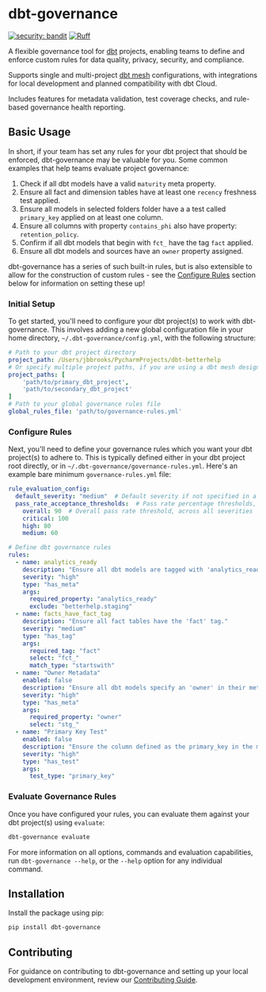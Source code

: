 # dbt-governance

[![security: bandit](https://img.shields.io/badge/security-bandit-yellow.svg)](https://github.com/PyCQA/bandit)
[![Ruff](https://img.shields.io/endpoint?url=https://raw.githubusercontent.com/astral-sh/ruff/main/assets/badge/v2.json)](https://github.com/astral-sh/ruff)

A flexible governance tool for [dbt](https://www.getdbt.com/) projects, enabling teams to define and enforce custom
rules for data quality, privacy, security, and compliance.

Supports single and multi-project [dbt mesh](https://www.getdbt.com/product/dbt-mesh) configurations, with integrations
for local development and planned compatibility with dbt Cloud.

Includes features for metadata validation, test coverage checks, and rule-based governance health reporting.

## Basic Usage

In short, if your team has set any rules for your dbt project that should be enforced, dbt-governance may be valuable
for you. Some common examples that help teams evaluate project governance:

1. Check if all dbt models have a valid `maturity` meta property.
2. Ensure all fact and dimension tables have at least one `recency` freshness test applied.
3. Ensure all models in selected folders folder have a a test called `primary_key` applied on at least one column.
4. Ensure all columns with property `contains_phi` also have property: `retention_policy`.
5. Confirm if all dbt models that begin with `fct_` have the tag `fact` applied. 
6. Ensure all dbt models and sources have an `owner` property assigned.

dbt-governance has a series of such built-in rules, but is also extensible to allow for the construction of
custom rules - see the [Configure Rules](#configure-rules) section below for information on setting these up!

### Initial Setup

To get started, you'll need to configure your dbt project(s) to work with dbt-governance. This involves adding a new
global configuration file in your home directory, `~/.dbt-governance/config.yml`, with the following structure:

```yaml
# Path to your dbt project directory
project_path: /Users/jbbrooks/PycharmProjects/dbt-betterhelp
# Or specify multiple project paths, if you are using a dbt mesh design
project_paths: [
    'path/to/primary_dbt_project',
    'path/to/secondary_dbt_project'
]
# Path to your global governance rules file
global_rules_file: 'path/to/governance-rules.yml'
```

### Configure Rules

Next, you'll need to define your governance rules which you want your dbt project(s) to adhere to. This is typically
defined either in your dbt project root directly, or in `~/.dbt-governance/governance-rules.yml`. Here's an example
bare minimum `governance-rules.yml` file:

```yaml
rule_evaluation_config:
  default_severity: "medium"  # Default severity if not specified in a rule
  pass_rate_acceptance_thresholds:  # Pass rate percentage thresholds, by severity
    overall: 90  # Overall pass rate threshold, across all severities
    critical: 100
    high: 80
    medium: 60

# Define dbt governance rules
rules:
  - name: analytics_ready
    description: "Ensure all dbt models are tagged with 'analytics_ready'."
    severity: "high"
    type: "has_meta"
    args:
      required_property: "analytics_ready"
      exclude: "betterhelp.staging"
  - name: facts_have_fact_tag
    description: "Ensure all fact tables have the 'fact' tag."
    severity: "medium"
    type: "has_tag"
    args:
      required_tag: "fact"
      select: "fct_"
      match_type: "startswith"
  - name: "Owner Metadata"
    enabled: false
    description: "Ensure all dbt models specify an 'owner' in their meta property."
    severity: "high"
    type: "has_meta"
    args:
      required_property: "owner"
      select: "stg_"
  - name: "Primary Key Test"
    enabled: false
    description: "Ensure the column defined as the primary_key in the model's config has a unique test defined."
    severity: "high"
    type: "has_test"
    args:
      test_type: "primary_key"
```

### Evaluate Governance Rules

Once you have configured your rules, you can evaluate them against your dbt project(s) using `evaluate`:

```bash
dbt-governance evaluate
```

For more information on all options, commands and evaluation capabilities, run `dbt-governance --help`, or the `--help`
option for any individual command.

## Installation

Install the package using pip:

```bash
pip install dbt-governance
```

## Contributing

For guidance on contributing to dbt-governance and setting up your local development environment, review our
[Contributing Guide](CONTRIBUTING.md).
